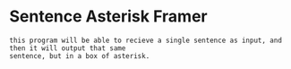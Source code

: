 # Sentence Asterisk Framer
```
this program will be able to recieve a single sentence as input, and then it will output that same 
sentence, but in a box of asterisk.
```
